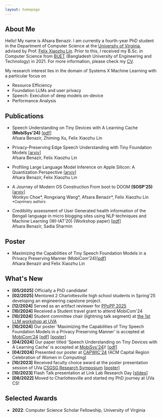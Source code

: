 ```yaml
---
layout: homepage
---
```


## About Me

Hello! My name is Afsara Benazir. I am currently a fourth-year PhD student in the Department of Computer Science at the [University of Virginia](https://www.virginia.edu/), advised by Prof. [Felix Xiaozhu Lin](https://fxlin.github.io/). Prior to this, I received my B.Sc. in Computer Science from [BUET](https://www.buet.ac.bd/web/#/) (Bangladesh University of Engineering and Technology) in 2021. 
For more information, please check my [CV](https://drive.google.com/file/d/1LJXcX0_hR5Pl9El1oNkvD1y06Oi2Ubff/view?usp=sharing).

My research interest lies in the domain of Systems X Machine Learning with a particular focus on

* Resource Efficiency
* Foundation LLMs and user privacy
* Speech: Execution of deep models on-device
* Performance Analysis

## Publications
- Speech Understanding on Tiny Devices with A Learning Cache **(MobiSys'24)** [[pdf](https://arxiv.org/pdf/2311.18188.pdf)] \
  Afsara Benazir, Zhiming Xu, Felix Xiaozhu Lin
  
- Privacy-Preserving Edge Speech Understanding with Tiny Foundation Models [[arxiv](https://arxiv.org/pdf/2502.01649)]\
  Afsara Benazir, Felix Xiaozhu Lin
  
- Profiling Large Language Model Inference on Apple Silicon: A Quantization Perspective [[arxiv](https://arxiv.org/abs/2508.08531)] \
  Afsara Benazir, Felix Xiaozhu Lin
  
- A Journey of Modern OS Construction From boot to DOOM **(SOSP’25)**  [[arxiv](https://arxiv.org/pdf/2504.17984)] \
  Wonkyo Choe\*, Rongxiang Wang\*, Afsara Benazir\*, Felix Xiaozhu Lin \
  <sub> *Coprimary authors 
  
- Credibility assessment of User Generated health information of the Bengali language in micro blogging sites using NLP techniques and Machine Learning (WI-IAT’20) (Workshop paper)  [[pdf](https://ieeexplore.ieee.org/document/9457807)] \
Afsara Benazir, Sadia Sharmin

## Poster
- Maximizing the Capabilities of Tiny Speech Foundation Models in a Privacy Preserving Manner (MobiCom'24)[[pdf](https://www.dropbox.com/scl/fi/8v54xoto0b34f7xew4a5s/2024_privacy_asr_tiny_poster_final.pdf?rlkey=w52i5xz149u1vuj638p2aiqnh&st=0fzwk4sf&dl=0)] \
 Afsara Benazir and Felix Xiaozhu Lin

  
## What's New
- **[05/2025]** Officially a PhD candidate!
- **[02/2025]** Mentored 2 Charlottesville high school students in Spring'25 developing an engineering capstone project.
- **[12/2024]** Served as an artifact reviewer for [PPoPP 2025](https://ppopp25.sigplan.org/)
- **[10/2024]** Received a Student travel grant to attend MobiCom'24
- **[10/2024]** Student committee chair (lightning talk segment) at [the 1st LLM workshop at UVA](https://uvanlp.org/llm-workshop-2024/)
- **[10/2024]** Our poster 'Maximizing the Capabilities of Tiny Speech Foundation Models in a Privacy Preserving Manner' is accepted at [MobiCom'24](https://www.sigmobile.org/mobicom/2024/) [[pdf](https://www.dropbox.com/scl/fi/8v54xoto0b34f7xew4a5s/2024_privacy_asr_tiny_poster_final.pdf?rlkey=w52i5xz149u1vuj638p2aiqnh&st=0fzwk4sf&dl=0)] [[poster](https://www.dropbox.com/scl/fi/0qpjcwebqvwbggrxv6wpy/privacy_asr_2024_workshop.pdf?rlkey=yarnrvodjwkwrxnet4la5madq&st=smb67ywb&dl=0)]
- **[04/2024]** Our paper titled 'Speech Understanding on Tiny Devices with A Learning Cache' is accepted at [MobiSys'24](https://www.sigmobile.org/mobisys/2024/))! [[pdf](https://arxiv.org/pdf/2311.18188.pdf)]
- **[04/2024]** Presented our poster at [CAPWIC'24](https://capwic.org/) (ACM Capital Region Celebration of Women in Computing)
- **[10/2023]** Received faculty choice award at the poster presentation session of UVa [CSGSG Research Symposium](https://csgsg.org/symposium/) [[poster](https://myuva-my.sharepoint.com/:b:/g/personal/hys4qm_virginia_edu/EQpzSR9XkKRJis2v0TqAPQ4BZQUn_ebYFpxxCybrygXFdA?e=VxMTWr)]
- **[10/2023]** Flash Talk presentation at Link Lab Research Day [[slides](https://myuva-my.sharepoint.com/:b:/g/personal/hys4qm_virginia_edu/Eb2QNJumm0ZNtuXY-2AoiNYBM6RATVYc59aVK6Ru4WXXSg?e=vYtkvy)]
- **[08/2022]** Moved to Charlottesville and started my PhD journey at UVa CS!

## Selected Awards

- **2022**: Computer Science Scholar Fellowship, University of Virginia



